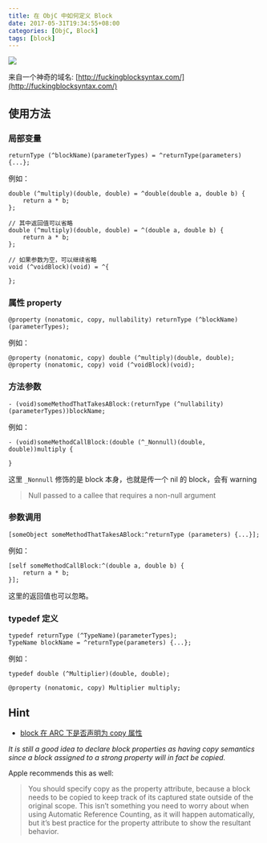 ```yaml
---
title: 在 ObjC 中如何定义 Block
date: 2017-05-31T19:34:55+08:00
categories: [ObjC, Block]
tags: [block]
---
```


![](https://ryder-1252249141.cos.ap-shanghai.myqcloud.com/uPic/2022-04-07-featured-image.jpg)

来自一个神奇的域名: [http://fuckingblocksyntax.com/](http://fuckingblocksyntax.com/)

## 使用方法

### 局部变量

```objc
returnType (^blockName)(parameterTypes) = ^returnType(parameters) {...};
```

例如：
```objc
double (^multiply)(double, double) = ^double(double a, double b) {
    return a * b;
};

// 其中返回值可以省略
double (^multiply)(double, double) = ^(double a, double b) {
    return a * b;
};

// 如果参数为空，可以继续省略
void (^voidBlock)(void) = ^{
    
};
```

### 属性 property

```objc
@property (nonatomic, copy, nullability) returnType (^blockName)(parameterTypes);
```

例如：
```objc
@property (nonatomic, copy) double (^multiply)(double, double);
@property (nonatomic, copy) void (^voidBlock)(void);
```

### 方法参数

```objc
- (void)someMethodThatTakesABlock:(returnType (^nullability)(parameterTypes))blockName;
```

例如：
```objc
- (void)someMethodCallBlock:(double (^_Nonnull)(double, double))multiply {
    
}
```

这里 `_Nonnull` 修饰的是 block 本身，也就是传一个 nil 的 block，会有 warning

> Null passed to a callee that requires a non-null argument

### 参数调用

```objc
[someObject someMethodThatTakesABlock:^returnType (parameters) {...}];
```

例如：
```objc
[self someMethodCallBlock:^(double a, double b) {
    return a * b;
}];
```

这里的返回值也可以忽略。

### typedef 定义

```objc
typedef returnType (^TypeName)(parameterTypes);
TypeName blockName = ^returnType(parameters) {...};
```

例如：
```objc
typedef double (^Multiplier)(double, double);

@property (nonatomic, copy) Multiplier multiply;
```

## Hint
- [block 在 ARC 下是否声明为 copy 属性](https://stackoverflow.com/questions/23334863/should-i-still-copy-block-copy-the-blocks-under-arc)

*It is still a good idea to declare block properties as having copy semantics since a block assigned to a strong property will in fact be copied.*

Apple recommends this as well:
> You should specify copy as the property attribute, because a block needs to be copied to keep track of its captured state outside of the original scope. This isn’t something you need to worry about when using Automatic Reference Counting, as it will happen automatically, but it’s best practice for the property attribute to show the resultant behavior.
